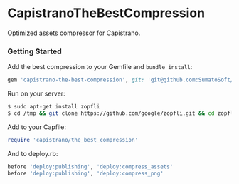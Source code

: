 # CapistranoTheBestCompression

Optimized assets compressor for Capistrano.

### Getting Started

Add the best compression to your Gemfile and `bundle install`:

```ruby
gem 'capistrano-the-best-compression', git: 'git@github.com:SumatoSoft/capistrano-the-best-compression.git'
```

Run on your server:

```bash
$ sudo apt-get install zopfli
$ cd /tmp && git clone https://github.com/google/zopfli.git && cd zopfli && make zopflipng && sudo mv zopflipng /usr/bin/
```

Add to your Capfile:

```ruby
require 'capistrano/the_best_compression'
```

And to deploy.rb:

```ruby
before 'deploy:publishing', 'deploy:compress_assets'
before 'deploy:publishing', 'deploy:compress_png'
```

